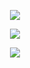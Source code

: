 <!---
[![Top Lang](https://github-readme-stats.vercel.app/api?username=gekigek99&show_icons=true&theme=tokyonight&layout=compact)](https://github.com/anuraghazra/github-readme-stats)
[![Anurag's GitHub stats](https://github-readme-stats.vercel.app/api/top-langs/?username=gekigek99&show_icons=true&theme=tokyonight&layout=compact)](https://github.com/anuraghazra/github-readme-stats)
[![willianrod's wakatime stats](https://github-readme-stats.vercel.app/api/wakatime?username=@gekigek99&show_icons=true&theme=tokyonight)](https://github.com/anuraghazra/github-readme-stats)
--->

<p align="center" >
    <a href="https://github.com/anuraghazra/github-readme-stats" >
      <img src="https://github-readme-stats.vercel.app/api?username=gekigek99&show_icons=true&theme=tokyonight&layout=compact" >
    </a>
</p>
<p align="center" >
    <a href="https://github.com/anuraghazra/github-readme-stats" >
      <img src="https://github-readme-stats.vercel.app/api/top-langs/?username=gekigek99&show_icons=true&theme=tokyonight&layout=compact" >
    </a>
</p>
<p align="center" >
    <a href="https://github.com/anuraghazra/github-readme-stats" >
      <img src="https://github-readme-stats.vercel.app/api/wakatime?username=@gekigek99&show_icons=true&theme=tokyonight" >
    </a>
</p>
